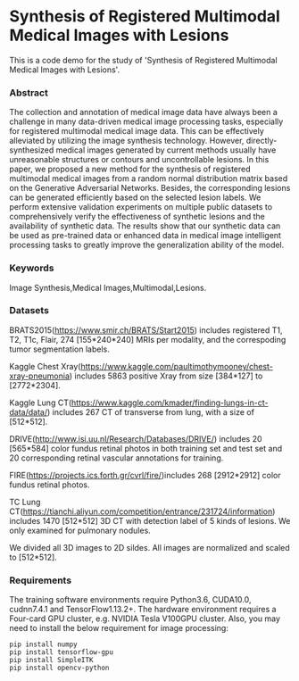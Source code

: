 # Synthesis of Registered Multimodal Medical Images with Lesions
This is a code demo for the study of 'Synthesis of Registered Multimodal Medical Images with Lesions'.

### Abstract
The collection and annotation of medical image data have always been a challenge in many data-driven medical image processing tasks, especially for registered multimodal medical image data. This can be effectively alleviated by utilizing the image synthesis technology. However, directly-synthesized medical images generated by current methods usually have unreasonable structures or contours and uncontrollable lesions. In this paper, we proposed a new method for the synthesis of registered multimodal medical images from a random normal distribution matrix based on the Generative Adversarial Networks. Besides, the corresponding lesions can be generated efficiently based on the selected lesion labels. We perform extensive validation experiments on multiple public datasets to comprehensively verify the effectiveness of synthetic lesions and the availability of synthetic data. The results show that our synthetic data can be used as pre-trained data or enhanced data in medical image intelligent processing tasks to greatly improve the generalization ability of the model.
### Keywords
Image Synthesis,Medical Images,Multimodal,Lesions.
### Datasets
BRATS2015(https://www.smir.ch/BRATS/Start2015)  includes registered T1, T2, T1c, Flair, 274 [155\*240\*240] MRIs per modality, and the correspoding tumor segmentation labels.

Kaggle Chest Xray(https://www.kaggle.com/paultimothymooney/chest-xray-pneumonia) includes 5863 positive Xray from size [384\*127] to [2772\*2304].

Kaggle Lung CT(https://www.kaggle.com/kmader/finding-lungs-in-ct-data/data/) includes 267 CT of transverse from lung, with a size of [512\*512].

DRIVE(http://www.isi.uu.nl/Research/Databases/DRIVE/) includes 20 [565\*584] color fundus retinal photos in both training set and test set and 20 corresponding retinal vascular annotations for training.

FIRE(https://projects.ics.forth.gr/cvrl/fire/)includes 268 [2912\*2912] color fundus retinal photos.

TC Lung CT(https://tianchi.aliyun.com/competition/entrance/231724/information) includes 1470 [512\*512] 3D CT with detection label of 5 kinds of lesions. We only examined for pulmonary nodules.

We divided all 3D images to 2D sildes. All images are normalized and scaled to [512\*512].
### Requirements
The training  software environments require Python3.6, CUDA10.0, cudnn7.4.1 and TensorFlow1.13.2+.
The hardware environment requires a Four-card GPU cluster, e.g. NVIDIA Tesla V100GPU cluster.
Also, you may need to install the below requirement for image processing:
```
pip install numpy
pip install tensorflow-gpu
pip install SimpleITK
pip install opencv-python
```